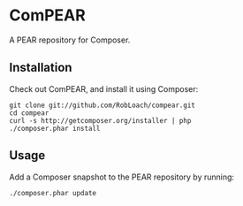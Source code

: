 ComPEAR
=======

A PEAR repository for Composer.


Installation
------------

Check out ComPEAR, and install it using Composer:

    git clone git://github.com/RobLoach/compear.git
    cd compear
    curl -s http://getcomposer.org/installer | php
    ./composer.phar install


Usage
-----

Add a Composer snapshot to the PEAR repository by running:

    ./composer.phar update